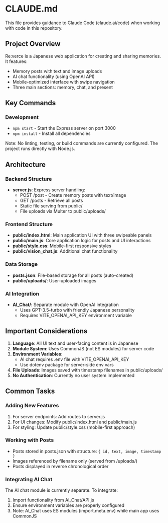 # CLAUDE.md

This file provides guidance to Claude Code (claude.ai/code) when working with code in this repository.

## Project Overview

Re:verce is a Japanese web application for creating and sharing memories. It features:
- Memory posts with text and image uploads
- AI chat functionality (using OpenAI API)
- Mobile-optimized interface with swipe navigation
- Three main sections: memory, chat, and present

## Key Commands

### Development
- `npm start` - Start the Express server on port 3000
- `npm install` - Install all dependencies

Note: No linting, testing, or build commands are currently configured. The project runs directly with Node.js.

## Architecture

### Backend Structure
- **server.js**: Express server handling:
  - POST /post - Create memory posts with text/image
  - GET /posts - Retrieve all posts
  - Static file serving from public/
  - File uploads via Multer to public/uploads/

### Frontend Structure
- **public/index.html**: Main application UI with three swipeable panels
- **public/main.js**: Core application logic for posts and UI interactions
- **public/style.css**: Mobile-first responsive styles
- **public/vision_chat.js**: Additional chat functionality

### Data Storage
- **posts.json**: File-based storage for all posts (auto-created)
- **public/uploads/**: User-uploaded images

### AI Integration
- **AI_Chat/**: Separate module with OpenAI integration
  - Uses GPT-3.5-turbo with friendly Japanese personality
  - Requires VITE_OPENAI_API_KEY environment variable

## Important Considerations

1. **Language**: All UI text and user-facing content is in Japanese
2. **Module System**: Uses CommonJS (not ES modules) for server code
3. **Environment Variables**: 
   - AI chat requires .env file with VITE_OPENAI_API_KEY
   - Use dotenv package for server-side env vars
4. **File Uploads**: Images saved with timestamp filenames in public/uploads/
5. **No Authentication**: Currently no user system implemented

## Common Tasks

### Adding New Features
1. For server endpoints: Add routes to server.js
2. For UI changes: Modify public/index.html and public/main.js
3. For styling: Update public/style.css (mobile-first approach)

### Working with Posts
- Posts stored in posts.json with structure: `{ id, text, image, timestamp }`
- Images referenced by filename only (served from /uploads/)
- Posts displayed in reverse chronological order

### Integrating AI Chat
The AI chat module is currently separate. To integrate:
1. Import functionality from AI_Chat/API.js
2. Ensure environment variables are properly configured
3. Note: AI_Chat uses ES modules (import.meta.env) while main app uses CommonJS